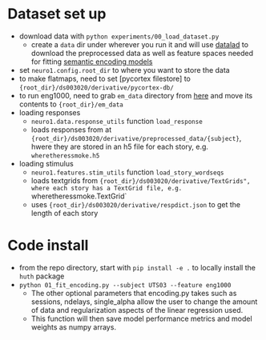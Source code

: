 # Dataset set up
- download data with `python experiments/00_load_dataset.py`
    - create a `data` dir under wherever you run it and will use [datalad](https://github.com/datalad/datalad) to download the preprocessed data as well as feature spaces needed for fitting [semantic encoding models](https://www.nature.com/articles/nature17637)
- set `neuro1.config.root_dir` to where you want to store the data
- to make flatmaps, need to set [pycortex filestore] to `{root_dir}/ds003020/derivative/pycortex-db/`
- to run eng1000, need to grab `em_data` directory from [here](https://github.com/HuthLab/deep-fMRI-dataset) and move its contents to `{root_dir}/em_data`
- loading responses
  - `neuro1.data.response_utils` function `load_response`
  - loads responses from at `{root_dir}/ds003020/derivative/preprocessed_data/{subject}`, hwere they are stored in an h5 file for each story, e.g. `wheretheressmoke.h5`
- loading stimulus
  - `neuro1.features.stim_utils` function `load_story_wordseqs`
  - loads textgrids from `{root_dir}/ds003020/derivative/TextGrids", where each story has a TextGrid file, e.g. `wheretheressmoke.TextGrid`
  - uses `{root_dir}/ds003020/derivative/respdict.json` to get the length of each story

# Code install
- from the repo directory, start with `pip install -e .` to locally install the `huth` package
- `python 01_fit_encoding.py --subject UTS03 --feature eng1000`
    - The other optional parameters that encoding.py takes such as sessions, ndelays, single_alpha allow the user to change the amount of data and regularization aspects of the linear regression used. 
    - This function will then save model performance metrics and model weights as numpy arrays. 